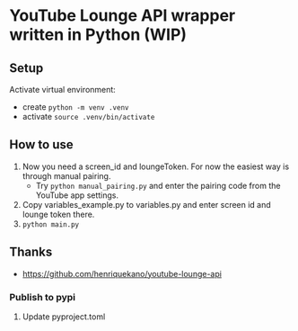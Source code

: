 # YouTube Lounge API wrapper written in Python (WIP)

## Setup

Activate virtual environment:

- create `python -m venv .venv`
- activate `source .venv/bin/activate`

## How to use

1. Now you need a screen_id and loungeToken. For now the easiest way is through manual pairing.
   - Try `python manual_pairing.py` and enter the pairing code from the YouTube app settings.
2. Copy variables_example.py to variables.py and enter screen id and lounge token there.
3. `python main.py`

## Thanks

- https://github.com/henriquekano/youtube-lounge-api

### Publish to pypi

1. Update pyproject.toml
